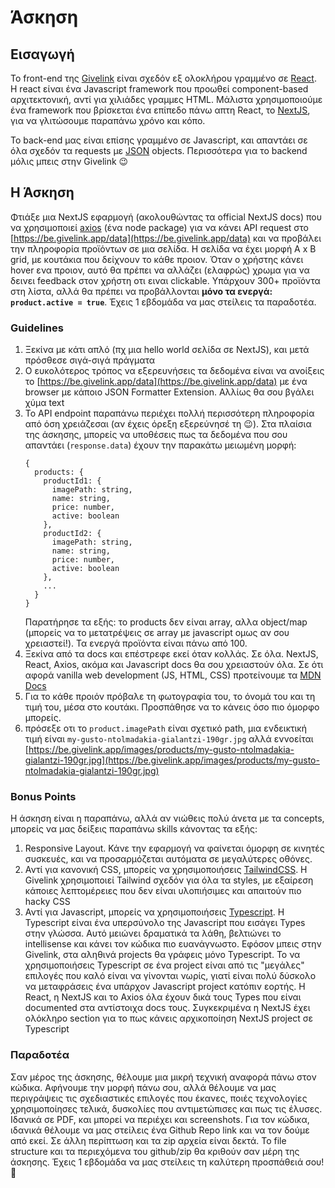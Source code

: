 # Άσκηση
## Εισαγωγή
Το front-end της [Givelink](https://givelink.app) είναι σχεδόν εξ ολοκλήρου γραμμένο σε [React](https://react.dev). Η react είναι ένα Javascript framework που προωθεί component-based αρχιτεκτονική, αντί για χιλιάδες γραμμες HTML. Μάλιστα χρησιμοποιούμε ένα framework που βρίσκεται ένα επίπεδο πάνω απτη React, το [NextJS](https://nextjs.org), για να γλιτώσουμε παραπάνω χρόνο και κόπο.

Το back-end μας είναι επίσης γραμμένο σε Javascript, και απαντάει σε όλα σχεδόν τα requests με [JSON](https://developer.mozilla.org/en-US/docs/Web/JavaScript/Reference/Global_Objects/JSON#examples) objects. Περισσότερα για το backend μόλις μπεις στην Givelink 😉

## Η Άσκηση
Φτιάξε μια NextJS εφαρμογή (ακολουθώντας τα official NextJS docs) που να χρησιμοποιεί [axios](https://axios-http.com/docs/intro) (ένα node package) για να κάνει API request στο [https://be.givelink.app/data](https://be.givelink.app/data) και να προβάλει την πληροφορία προϊόντων σε μια σελίδα. Η σελίδα να έχει μορφή A x B grid, με κουτάκια που δείχνουν το κάθε προιον. Όταν ο χρήστης κάνει hover ενα προιον, αυτό θα πρέπει να αλλάζει (ελαφρώς) χρωμα για να δεινει feedback στον χρήστη οτι ειναι clickable. Υπάρχουν 300+ προϊόντα στη λίστα, αλλά θα πρέπει να προβάλλονται **μόνο τα ενεργά: `product.active = true`**. Έχεις 1 εβδομάδα να μας στείλεις τα παραδοτέα.

### Guidelines
1. Ξεκίνα με κάτι απλό (πχ μια hello world σελίδα σε NextJS), και μετά πρόσθεσε σιγά-σιγά πράγματα
2. Ο ευκολότερος τρόπος να εξερευνήσεις τα δεδομένα είναι να ανοίξεις το [https://be.givelink.app/data](https://be.givelink.app/data) με ένα browser με κάποιο JSON Formatter Extension. Αλλίως θα σου βγάλει χύμα text
3. Το API endpoint παραπάνω περιέχει πολλή περισσότερη πληροφορία από όση χρειάζεσαι (αν έχεις όρεξη εξερεύνησέ τη 😉). Στα πλαίσια της άσκησης, μπορείς να υποθέσεις πως τα δεδομένα που σου απαντάει (`response.data`) έχουν την παρακάτω μειωμένη μορφή:
    ```
    {
      products: {
        productId1: {
          imagePath: string,
          name: string,
          price: number,
          active: boolean
        },
        productId2: {
          imagePath: string,
          name: string,
          price: number,
          active: boolean
        },
        ...
      }
    }
    ```
    Παρατήρησε τα εξής: το products δεν είναι array, αλλα object/map (μπορείς να το μετατρέψεις σε array με javascript ομως αν σου χρειαστεί!). Τα ενεργά προϊόντα είναι πάνω από 100.
4. Ξεκίνα από τα docs και επέστρεφε εκεί όταν κολλάς. Σε όλα. NextJS, React, Axios, ακόμα και Javascript docs θα σου χρειαστούν όλα. Σε ότι αφορά vanilla web development (JS, HTML, CSS) προτείνουμε τα [MDN Docs](https://developer.mozilla.org/en-US/docs/Web)
5. Για το κάθε προιόν πρόβαλε τη φωτογραφία του, το όνομά του και τη τιμή του, μέσα στο κουτάκι. Προσπάθησε να το κάνεις όσο πιο όμορφο μπορείς.
6. πρόσεξε οτι το `product.imagePath` είναι σχετικό path, μια ενδεικτική τιμή είναι `my-gusto-ntolmadakia-gialantzi-190gr.jpg` αλλά εννοείται [https://be.givelink.app/images/products/my-gusto-ntolmadakia-gialantzi-190gr.jpg](https://be.givelink.app/images/products/my-gusto-ntolmadakia-gialantzi-190gr.jpg)

### Bonus Points
Η άσκηση είναι η παραπάνω, αλλά αν νιώθεις πολύ άνετα με τα concepts, μπορείς να μας δείξεις παραπάνω skills κάνοντας τα εξής:
1. Responsive Layout. Κάνε την εφαρμογή να φαίνεται όμορφη σε κινητές συσκευές, και να προσαρμόζεται αυτόματα σε μεγαλύτερες οθόνες.
2. Αντί για κανονική CSS, μπορείς να χρησιμοποιήσεις [TailwindCSS](https://tailwindcss.com/docs). Η Givelink χρησιμοποιεί Tailwind σχεδόν για όλα τα styles, με εξαίρεση κάποιες λεπτομέρειες που δεν είναι υλοπιήσιμες και απαιτούν πιο hacky CSS
3. Αντί για Javascript, μπορείς να χρησιμοποιήσεις [Typescript](https://www.typescriptlang.org/docs/). H Typescript είναι ένα υπερσύνολο της Javascript που εισάγει Types στην γλώσσα. Αυτό μειώνει δραματικά τα λάθη, βελτιώνει το intellisense και κάνει τον κώδικα πιο ευανάγνωστο. Εφόσον μπεις στην Givelink, στα αληθινά projects θα γράφεις μόνο Typescript. Το να χρησιμοποιήσεις Typescript σε ένα project είναι από τις "μεγάλες" επιλογές που καλό είναι να γίνονται νωρίς, γιατί είναι πολύ δύσκολο να μεταφράσεις ένα υπάρχον Javascript project κατόπιν εορτής. Η React, η NextJS και το Axios όλα έχουν δικά τους Types που είναι documented στα αντίστοιχα docs τους. Συγκεκριμένα η NextJS έχει ολόκληρο section για το πως κάνεις αρχικοποίηση NextJS project σε Typescript

### Παραδοτέα
Σαν μέρος της άσκησης, θέλουμε μια μικρή τεχνική αναφορά πάνω στον κώδικα. Αφήνουμε την μορφή πάνω σου, αλλά θέλουμε να μας περιγράψεις τις σχεδιαστικές επιλογές που έκανες, ποιές τεχνολογίες χρησιμοποίησες τελικά, δυσκολίες που αντιμετώπισες και πως τις έλυσες. Ιδανικά σε PDF, και μπορεί να περιέχει και screenshots.
Για τον κώδικα, ιδανικά θέλουμε να μας στείλεις ένα Github Repo link και να τον δούμε από εκεί. Σε άλλη περίπτωση και τα zip αρχεία είναι δεκτά. Το file structure και τα περιεχόμενα του github/zip θα κριθούν σαν μέρη της άσκησης. Έχεις 1 εβδομάδα να μας στείλεις τη καλύτερη προσπάθειά σου! 💜
